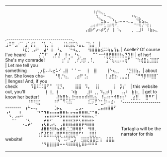 ________________________________________________________________________________

                              ⠀⠀⠀⠀⠀⠀⠀⠀⠀⠀⠀⠸⡎⠳⢄⡀⠀⠀⠀⠀⠀⠀⠀⠀⠀⠀⠀⠀⠀⠀⠀⠀⠀⠀⠀⠀
                              ⠀⠀⠀⠀⠀⠀⠀⠀⠀⠀⠀⠀⠹⣄⠀⠉⠒⢦⡀⠀⠀⠀⠀⠀⠀⠘⠳⣢⣄⠀⠀⠀⠀⠀⠀⠀
                              ⠀⠀⠀⠀⠀⠀⠀⠀⠀⠀⠀⠀⠀⠈⣓⣦⣀⠀⠘⣆⡠⠤⠤⠤⣀⣀⠀⠙⣯⣢⣄⡀⠀⠀⠀⠀
                              ⠀⠀⠀⠀⠀⠀⠀⠀⠀⠀⣠⢴⠾⠛⠋⣁⣒⡾⢻⠋⡀⠀⠀⠀⠀⠀⠉⠛⢿⡌⠑⣟⡆⠀⠀⠀
                              ⠀⠀⠀⠀⠀⠀⠀⠀⢠⣾⡷⠋⡴⠢⡾⢋⡞⠀⢸⠀⠱⡄⠀⠀⠀⢀⠀⣀⣸⠇⠀⠸⣷⡦⣄⠀
  .---------------------------------. ⣰⠿⠛⣠⠊⠁⣰⠁⡞⡇⠀⠈⢣⡀⢱⠀⠀⠀⢸⣷⣻⣏⠳⣤⣄⠈⢳⣼⠀
  |                           ⠀⠀⠀⠀⠀⠸⣏⡁⢀⡼⠃⠀⣼⠃⢸⠀⠘⣄⠀⠀⠙⠺⣄⡀⠀⠀⢻⣿⣿⣷⣪⠭⢷⣦⢹⣦
  |  Acelle? Of course I've heard⠀⠀⠀⠀⡌⢉⠏⠀⢀⡞⣸⠀⢸⠰⣀⠘⢦⡀⠀⠀⠀⠉⠁⠒⢚⣿⣟⣿⣿⣿⣦⣙⣹⣿
  |  of her! She's my comrade!⠀⠀⠀⠀⠀⢰⠃⡜⠀⢀⠞⡰⡿⢀⠸⡀⠀⠀⠀⣨⠑⢦⢤⡤⠤⢶⠋⠀⠈⠳⢾⣿⣦⣹⣿⡏
  |  Let me tell you something⠀⠀⠀⢀⡰⣯⠤⠧⣖⠥⠊⢠⣿⠀⠁⠁⠒⠀⠀⡇⠀⣿⠀⠀⠀⢸⠑⢦⣀⠀⠀⠈⣙⣿⣷⡄
  |  about her. She loves cha-⠀⠀⠀⠘⢿⡘⢦⡀⠀⢀⣴⠟⢘⡄⠀⠀⠀⠀⠀⡇⣰⣟⡦⢀⣀⣈⡇⠀⠈⠛⠻⡿⠿⢿⣿⠁
  |  llenges! And, if you check⠀⠀⠀⠀⠹⣿⠯⠭⣿⠋⠉⠀⢹⡙⡄⠀⠀⠀⣿⣿⠀⠹⡄⠀⢸⡇⠀⠀⠀⠀⡇⠀⡽⡎⠀
  |  this website out, you'll ⠀⠀⠀⠀⠀⠀⡇⢸⡀⢸⠀⠀⠀⠀⠱⣷⠀⠀⠀⣸⠇⢀⡀⠹⣄⡾⢹⠀⠀⠀⣤⠇⠀⣷⣷⡀
  |  get to know her better!  ⠀⠀⠀⠀⠀⢼⣷⣿⣷⣄⣗⠶⠶⠶⠾⢾⣧⣦⡀⠸⡤⠶⠒⠺⠿⠶⡞⠀⢀⣴⣿⡀⠀⣿⠛⠋
  |                           ⠀⠀⠀⠀⠀⠀⠀⠘⠛⠻⣯⠀⠀⠀⠀⠘⠋⠀⠙⠲⠷⠀⠀⠀⠀⠀⠧⠖⣋⠈⣁⠟⠒⠾⠂⠀
  '---------------------------⠀⢰⠓⠤⢤⠀⠀⠀⠀⠀⢈⡦⣄⠀⠀⠀⠀⣀⣠⠄⠀⠀⠀⠀⣀⣤⣶⣿⣿⠋⠀⠀⠀⠀⠀⠀
                              ⠰⣃⠀⠀⢸⡀⠀⠀⠀⠀⠙⠉⠹⠿⣶⣶⣶⣿⣿⣷⡰⣲⣶⣿⣿⣿⡌⠉⣿⠄⠀⠀⠀⠀⠀⠀
                              ⠀⠈⠦⠞⠋⠁⠠⡄⠀⠀⠀⠀⣸⣿⡿⠋⠉⠚⣿⣿⣿⢿⣿⡅⣽⣿⣻⣗⠀⠀⠀⠀⠀⠀⠀⠀
                              ⠀⠀⠀⠀⠀⠠⣀⡼⠂⠀⠀⢠⢇⣿⣠⢆⠀⢀⣿⣿⣿⣽⣷⣾⡿⢿⣿⣷⠀⠀⠀⠀⠀⠀⠀⠀
                              ⠀⠀⠀⠀⠀⠀⠀⠀⠀⠀⠀⣼⣿⣿⣻⡿⣦⣾⣿⣈⣈⣿⢿⣿⠃⠀⢻⣿⡀⠀⠀⠀⠀⠀⠀⠀
    Tartaglia will be the     ⠀⠀⠀⠀⠀⠀⠀⠀⠀⠀⢰⡏⣼⣯⣿⣠⣿⡟⢛⣿⣽⣿⠿⠋⠃⠀⢸⣿⡇⠀⠀⠀⠀⠀⠀⠀
    narrator for this website!⠀⠀⠀⠀⠀⠀⠀⠀⠀⠀⠘⢧⠉⠭⠛⣉⡽⠀⢘⣿⣟⣿⣿⣛⢱⠀⣼⣿⣧⠀⠀⠀⠀⠀⠀⠀
                              ⠀⠀⠀⠀⠀⠀⠀⠀⠀⠀⠀⠈⠙⣿⣿⣿⠿⠒⠒⠻⠿⠿⢿⣧⠿⠗⠛⠛⠛⠀⠀⠀⠀⠀⠀⠀
________________________________________________________________________________
